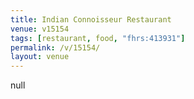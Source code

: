 ```yaml
---
title: Indian Connoisseur Restaurant
venue: v15154
tags: [restaurant, food, "fhrs:413931"]
permalink: /v/15154/
layout: venue
---
```

null
